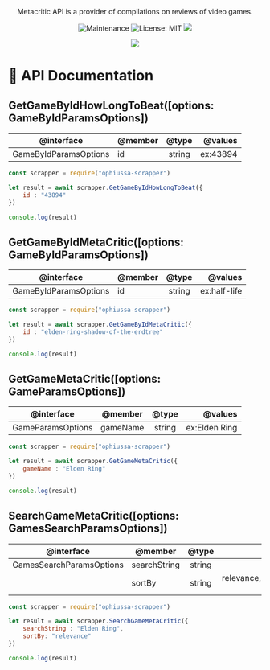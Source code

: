 <p align="center">
   Metacritic API is a provider of compilations on reviews of video games.
</p>

<p align="center">
  <img alt="Maintenance" src="https://img.shields.io/badge/Maintained%3F-yes-blue.svg" />          
  <img alt="License: MIT" src="https://img.shields.io/badge/License-MIT-blue.svg" />
  <img src="https://img.shields.io/badge/Metacritic-API-blue.svg"/>
</p>

<p align="center">
 <a href="https://www.npmjs.com/package/ophiussa-scrapper/"><img src="https://nodei.co/npm/ophiussa-scrapper.png"></a>
</p>

# 📖 API Documentation

## GetGameByIdHowLongToBeat([options: GameByIdParamsOptions])
  
|  @interface          | @member  |     @type     |  @values                                                               |
|----------------------|----------|:-------------:|-----------------------------------------------------------------------:|
|GameByIdParamsOptions | id       |  string       |  ex:43894                                                          |


```js
const scrapper = require("ophiussa-scrapper")

let result = await scrapper.GetGameByIdHowLongToBeat({
    id : "43894"
})

console.log(result)
```

## GetGameByIdMetaCritic([options: GameByIdParamsOptions])
  
|  @interface          | @member  |     @type     |  @values                                                               |
|----------------------|----------|:-------------:|-----------------------------------------------------------------------:|
|GameByIdParamsOptions | id       |  string       |  ex:half-life                                                          |


```js
const scrapper = require("ophiussa-scrapper")

let result = await scrapper.GetGameByIdMetaCritic({
    id : "elden-ring-shadow-of-the-erdtree"
})

console.log(result)
```

## GetGameMetaCritic([options: GameParamsOptions])
  
|  @interface          | @member  |     @type     |  @values                                                               |
|----------------------|----------|:-------------:|-----------------------------------------------------------------------:|
|GameParamsOptions     | gameName |  string       |  ex:Elden Ring                                                         |


```js
const scrapper = require("ophiussa-scrapper")

let result = await scrapper.GetGameMetaCritic({
    gameName : "Elden Ring"
})

console.log(result)
```


## SearchGameMetaCritic([options: GamesSearchParamsOptions])
  
|  @interface          | @member  |     @type     |  @values                                                               |
|----------------------|----------|:-------------:|-----------------------------------------------------------------------:|
|GamesSearchParamsOptions | searchString | string |  ex:Elden Ring                                                         |
|                      | sortBy   |  string       |  relevance,popularity,metascore,newest-release"  |


```js
const scrapper = require("ophiussa-scrapper")

let result = await scrapper.SearchGameMetaCritic({
    searchString : "Elden Ring",
    sortBy: "relevance"
})

console.log(result)
```
